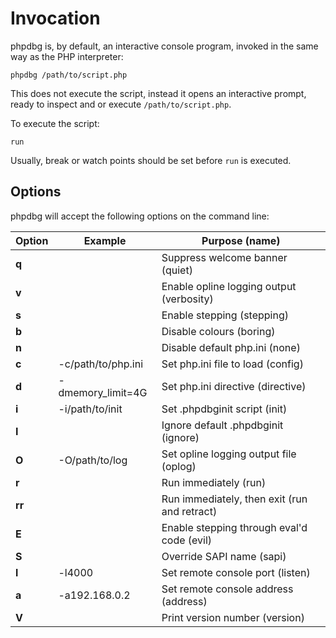 Invocation
==========

phpdbg is, by default, an interactive console program, invoked in the same way as the PHP interpreter:

    phpdbg /path/to/script.php

This does not execute the script, instead it opens an interactive prompt, ready to inspect and or execute ```/path/to/script.php```.

To execute the script:

    run
    
Usually, break or watch points should be set before ```run``` is executed.

Options
-------

phpdbg will accept the following options on the command line:

<table>
<thead>
    <tr>
        <th>Option</th>
        <th>Example</th>
        <th>Purpose (name)</th>
    </tr>
</thead>
<tbody>
    <tr>
        <td><b>q</b></td>
        <td>&nbsp;</td>
        <td>Suppress welcome banner (quiet)</td>
    </tr>
    <tr>
        <td><b>v</b></td>
        <td>&nbsp;</td>
        <td>Enable opline logging output (verbosity)</td>
    </tr>
    <tr>
        <td><b>s</b></td>
        <td>&nbsp;</td>
        <td>Enable stepping (stepping)</td>
    </tr>
    <tr>
        <td><b>b</b></td>
        <td>&nbsp;</td>
        <td>Disable colours (boring)</td>
    </tr>
    <tr>
        <td><b>n</b></td>
        <td>&nbsp;</td>
        <td>Disable default php.ini (none)</td>
    </tr>
    <tr>
        <td><b>c</b></td>
        <td>-c/path/to/php.ini</td>
        <td>Set php.ini file to load (config)</td>
    </tr>
    <tr>
        <td><b>d</b></td>
        <td>-dmemory_limit=4G</td>
        <td>Set php.ini directive (directive)</td>
    </tr>
    <tr>
        <td><b>i</b></td>
        <td>-i/path/to/init</td>
        <td>Set .phpdbginit script (init)</td>
    </tr>
    <tr>
        <td><b>I</b></td>
        <td>&nbsp;</td>
        <td>Ignore default .phpdbginit (ignore)</td>
    </tr>
    <tr>
        <td><b>O</b></td>
        <td>-O/path/to/log</td>
        <td>Set opline logging output file (oplog)</td>
    </tr>
    <tr>
        <td><b>r</b></td>
        <td>&nbsp;</td>
        <td>Run immediately (run)</td>
    </tr>
    <tr>
        <td><b>rr</b></td>
        <td>&nbsp;</td>
        <td>Run immediately, then exit (run and retract)</td>
    </tr>
    <tr>
        <td><b>E</b></td>
        <td>&nbsp;</td>
        <td>Enable stepping through eval'd code (evil)</td>
    </tr>
    <tr>
        <td><b>S</b></td>
        <td>&nbsp;</td>
        <td>Override SAPI name (sapi)</td>
    </tr>
    <tr>
        <td><b>l</b></td>
        <td>-l4000</td>
        <td>Set remote console port (listen)</td>
    </tr>
    <tr>
        <td><b>a</b></td>
        <td>-a192.168.0.2</td>
        <td>Set remote console address (address)</td>
    </tr>
    <tr>
        <td><b>V</b></td>
        <td>&nbsp;</td>
        <td>Print version number (version)</td>
    </tr>
</tbody>
</table>
